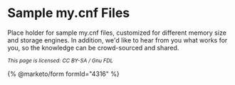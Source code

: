 
# Sample my.cnf Files

Place holder for sample my.cnf files, customized for different memory size and storage engines. In addition, we'd like to hear from you what works for you, so the knowledge can be crowd-sourced and shared.


<sub>_This page is licensed: CC BY-SA / Gnu FDL_</sub>


{% @marketo/form formId="4316" %}
